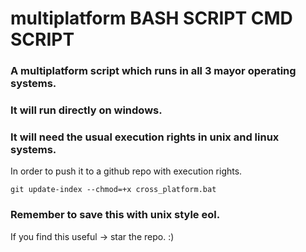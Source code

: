 # multiplatform BASH SCRIPT CMD SCRIPT

### A multiplatform script which runs in all 3 mayor operating systems.

### It will run directly on windows. 

### It will need the usual execution rights in unix and linux systems. 


In order to push it to a github repo with execution rights.
```
git update-index --chmod=+x cross_platform.bat
```

### Remember to save this with unix style eol.

If you find this useful -> star the repo. :)
